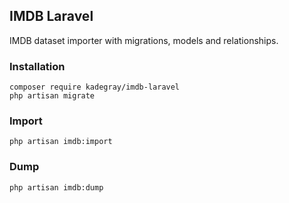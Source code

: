 ## IMDB Laravel

IMDB dataset importer with migrations, models and relationships.

### Installation

```
composer require kadegray/imdb-laravel
php artisan migrate
```

### Import
```
php artisan imdb:import
```

### Dump
```
php artisan imdb:dump
```
